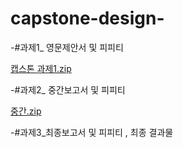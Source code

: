 # capstone-design-


-#과제1_ 영문제안서 및 피피티

[캡스톤 과제1.zip](https://github.com/siyeon2/capstone-design_1-/files/9738029/1.zip)


-#과제2_ 중간보고서 및 피피티

[중간.zip](https://github.com/siyeon2/capstone-design_1-/files/10128874/default.zip)



-#과제3_최종보고서 및 피피티 , 최종 결과물
